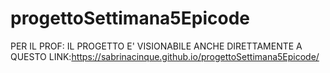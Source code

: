 # progettoSettimana5Epicode

PER IL PROF:
IL PROGETTO E' VISIONABILE ANCHE DIRETTAMENTE A QUESTO LINK:https://sabrinacinque.github.io/progettoSettimana5Epicode/
